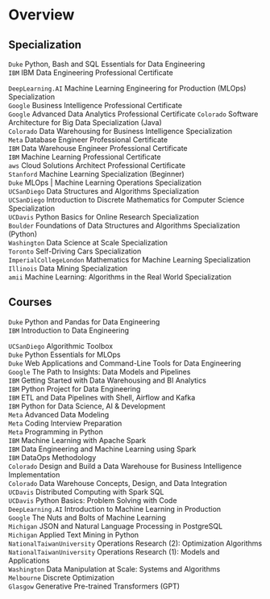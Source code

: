 # Overview

## Specialization
`Duke` Python, Bash and SQL Essentials for Data Engineering  
`IBM` IBM Data Engineering Professional Certificate  

`DeepLearning.AI` Machine Learning Engineering for Production (MLOps) Specialization  
`Google` Business Intelligence Professional Certificate  
`Google` Advanced Data Analytics Professional Certificate
`Colorado` Software Architecture for Big Data Specialization (Java)  
`Colorado` Data Warehousing for Business Intelligence Specialization  
`Meta` Database Engineer Professional Certificate  
`IBM` Data Warehouse Engineer Professional Certificate  
`IBM` Machine Learning Professional Certificate  
`aws` Cloud Solutions Architect Professional Certificate  
`Stanford` Machine Learning Specialization (Beginner)  
`Duke` MLOps | Machine Learning Operations Specialization  
`UCSanDiego` Data Structures and Algorithms Specialization  
`UCSanDiego` Introduction to Discrete Mathematics for Computer Science Specialization  
`UCDavis` Python Basics for Online Research Specialization  
`Boulder` Foundations of Data Structures and Algorithms Specialization (Python)  
`Washington` Data Science at Scale Specialization  
`Toronto` Self-Driving Cars Specialization  
`ImperialCollegeLondon` Mathematics for Machine Learning Specialization  
`Illinois` Data Mining Specialization  
`amii` Machine Learning: Algorithms in the Real World Specialization  

## Courses
`Duke` Python and Pandas for Data Engineering  
`IBM` Introduction to Data Engineering  

`UCSanDiego` Algorithmic Toolbox  
`Duke` Python Essentials for MLOps  
`Duke` Web Applications and Command-Line Tools for Data Engineering  
`Google` The Path to Insights: Data Models and Pipelines  
`IBM` Getting Started with Data Warehousing and BI Analytics  
`IBM` Python Project for Data Engineering  
`IBM` ETL and Data Pipelines with Shell, Airflow and Kafka  
`IBM` Python for Data Science, AI & Development  
`Meta` Advanced Data Modeling  
`Meta` Coding Interview Preparation  
`Meta` Programming in Python  
`IBM` Machine Learning with Apache Spark  
`IBM` Data Engineering and Machine Learning using Spark  
`IBM` DataOps Methodology  
`Colorado` Design and Build a Data Warehouse for Business Intelligence Implementation  
`Colorado` Data Warehouse Concepts, Design, and Data Integration  
`UCDavis` Distributed Computing with Spark SQL  
`UCDavis` Python Basics: Problem Solving with Code  
`DeepLearning.AI` Introduction to Machine Learning in Production  
`Google` The Nuts and Bolts of Machine Learning  
`Michigan` JSON and Natural Language Processing in PostgreSQL  
`Michigan` Applied Text Mining in Python  
`NationalTaiwanUniversity` Operations Research (2): Optimization Algorithms  
`NationalTaiwanUniversity` Operations Research (1): Models and Applications  
`Washington` Data Manipulation at Scale: Systems and Algorithms  
`Melbourne` Discrete Optimization  
`Glasgow` Generative Pre-trained Transformers (GPT)  
